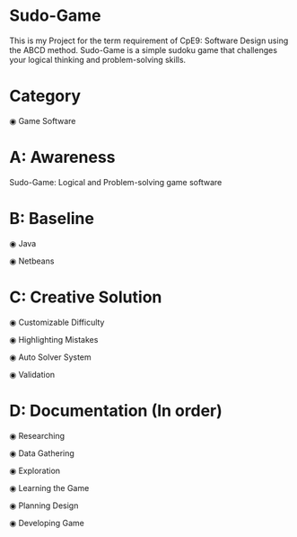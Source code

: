 # Sudo-Game
This is my Project for the term requirement of CpE9: Software Design using the ABCD method. Sudo-Game is a simple sudoku game that challenges your logical thinking and problem-solving skills.


# Category
◉ Game Software


# A: Awareness
Sudo-Game: Logical and Problem-solving game software


# B: Baseline
◉ Java

◉ Netbeans


# C: Creative Solution
◉ Customizable Difficulty

◉ Highlighting Mistakes

◉ Auto Solver System

◉ Validation


# D: Documentation (In order)
◉ Researching

◉ Data Gathering

◉ Exploration

◉ Learning the Game

◉ Planning Design

◉ Developing Game
